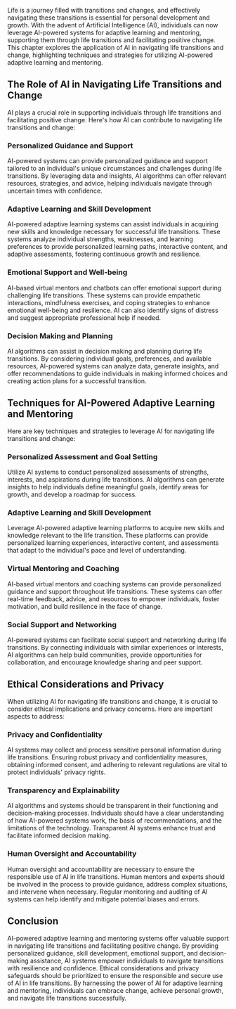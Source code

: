 
Life is a journey filled with transitions and changes, and effectively navigating these transitions is essential for personal development and growth. With the advent of Artificial Intelligence (AI), individuals can now leverage AI-powered systems for adaptive learning and mentoring, supporting them through life transitions and facilitating positive change. This chapter explores the application of AI in navigating life transitions and change, highlighting techniques and strategies for utilizing AI-powered adaptive learning and mentoring.

## The Role of AI in Navigating Life Transitions and Change

AI plays a crucial role in supporting individuals through life transitions and facilitating positive change. Here's how AI can contribute to navigating life transitions and change:

### Personalized Guidance and Support

AI-powered systems can provide personalized guidance and support tailored to an individual's unique circumstances and challenges during life transitions. By leveraging data and insights, AI algorithms can offer relevant resources, strategies, and advice, helping individuals navigate through uncertain times with confidence.

### Adaptive Learning and Skill Development

AI-powered adaptive learning systems can assist individuals in acquiring new skills and knowledge necessary for successful life transitions. These systems analyze individual strengths, weaknesses, and learning preferences to provide personalized learning paths, interactive content, and adaptive assessments, fostering continuous growth and resilience.

### Emotional Support and Well-being

AI-based virtual mentors and chatbots can offer emotional support during challenging life transitions. These systems can provide empathetic interactions, mindfulness exercises, and coping strategies to enhance emotional well-being and resilience. AI can also identify signs of distress and suggest appropriate professional help if needed.

### Decision Making and Planning

AI algorithms can assist in decision making and planning during life transitions. By considering individual goals, preferences, and available resources, AI-powered systems can analyze data, generate insights, and offer recommendations to guide individuals in making informed choices and creating action plans for a successful transition.

## Techniques for AI-Powered Adaptive Learning and Mentoring

Here are key techniques and strategies to leverage AI for navigating life transitions and change:

### Personalized Assessment and Goal Setting

Utilize AI systems to conduct personalized assessments of strengths, interests, and aspirations during life transitions. AI algorithms can generate insights to help individuals define meaningful goals, identify areas for growth, and develop a roadmap for success.

### Adaptive Learning and Skill Development

Leverage AI-powered adaptive learning platforms to acquire new skills and knowledge relevant to the life transition. These platforms can provide personalized learning experiences, interactive content, and assessments that adapt to the individual's pace and level of understanding.

### Virtual Mentoring and Coaching

AI-based virtual mentors and coaching systems can provide personalized guidance and support throughout life transitions. These systems can offer real-time feedback, advice, and resources to empower individuals, foster motivation, and build resilience in the face of change.

### Social Support and Networking

AI-powered systems can facilitate social support and networking during life transitions. By connecting individuals with similar experiences or interests, AI algorithms can help build communities, provide opportunities for collaboration, and encourage knowledge sharing and peer support.

## Ethical Considerations and Privacy

When utilizing AI for navigating life transitions and change, it is crucial to consider ethical implications and privacy concerns. Here are important aspects to address:

### Privacy and Confidentiality

AI systems may collect and process sensitive personal information during life transitions. Ensuring robust privacy and confidentiality measures, obtaining informed consent, and adhering to relevant regulations are vital to protect individuals' privacy rights.

### Transparency and Explainability

AI algorithms and systems should be transparent in their functioning and decision-making processes. Individuals should have a clear understanding of how AI-powered systems work, the basis of recommendations, and the limitations of the technology. Transparent AI systems enhance trust and facilitate informed decision making.

### Human Oversight and Accountability

Human oversight and accountability are necessary to ensure the responsible use of AI in life transitions. Human mentors and experts should be involved in the process to provide guidance, address complex situations, and intervene when necessary. Regular monitoring and auditing of AI systems can help identify and mitigate potential biases and errors.

## Conclusion

AI-powered adaptive learning and mentoring systems offer valuable support in navigating life transitions and facilitating positive change. By providing personalized guidance, skill development, emotional support, and decision-making assistance, AI systems empower individuals to navigate transitions with resilience and confidence. Ethical considerations and privacy safeguards should be prioritized to ensure the responsible and secure use of AI in life transitions. By harnessing the power of AI for adaptive learning and mentoring, individuals can embrace change, achieve personal growth, and navigate life transitions successfully.
